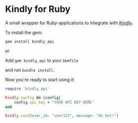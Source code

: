 # Kindly for Ruby

A small wrapper for Ruby-applications to integrate with [Kindly](https://kindly.gitbooks.io/kindly/).

To install the gem:

`gem install kindly_api`

or

Add `gem kindly_api` to your `Gemfile`

and run `bundle install`.

Now you're ready to start using it:

```ruby
require 'kindly_api'

Kindly.config do |config|
    config.api_key = "YOUR API KEY HERE"
end

Kindly.send(user_id: "user123", message: "Hi bot!")

```
